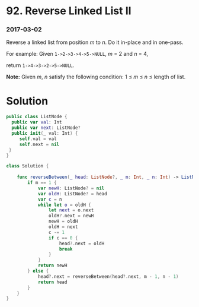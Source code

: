 # 92. Reverse Linked List II

### 2017-03-02

Reverse a linked list from position *m* to *n*. Do it in-place and in one-pass.

For example:
Given `1->2->3->4->5->NULL`, *m* = 2 and *n* = 4,

return `1->4->3->2->5->NULL`.

**Note:**
Given *m*, *n* satisfy the following condition:
1 ≤ *m* ≤ *n* ≤ length of list.



# Solution

```swift
public class ListNode {
  public var val: Int
  public var next: ListNode?
  public init(_ val: Int) {
     self.val = val
     self.next = nil
 }
}

class Solution {
    
    func reverseBetween(_ head: ListNode?, _ m: Int, _ n: Int) -> ListNode? {
        if m == 1 {
            var newH: ListNode? = nil
            var oldH: ListNode? = head
            var c = n
            while let o = oldH {
                let next = o.next
                oldH?.next = newH
                newH = oldH
                oldH = next
                c -= 1
                if c == 0 {
                    head?.next = oldH
                    break
                }
            }
            return newH
        } else {
            head?.next = reverseBetween(head?.next, m - 1, n - 1)
            return head
        }
    }
}

```





